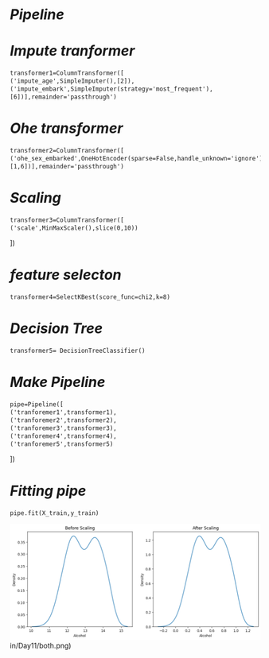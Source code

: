 # *Pipeline* #

# *Impute tranformer*

    transformer1=ColumnTransformer([
    ('impute_age',SimpleImputer(),[2]),
    ('impute_embark',SimpleImputer(strategy='most_frequent'),[6])],remainder='passthrough')

# *Ohe transformer*

    transformer2=ColumnTransformer([
    ('ohe_sex_embarked',OneHotEncoder(sparse=False,handle_unknown='ignore'),[1,6])],remainder='passthrough')


# *Scaling*

    transformer3=ColumnTransformer([
    ('scale',MinMaxScaler(),slice(0,10))
])


# *feature selecton*

    transformer4=SelectKBest(score_func=chi2,k=8)

# *Decision Tree*

    transformer5= DecisionTreeClassifier()

# *Make Pipeline*

    pipe=Pipeline([
    ('tranforemer1',transformer1),
    ('tranforemer2',transformer2),
    ('tranforemer3',transformer3),
    ('tranforemer4',transformer4),
    ('tranforemer5',transformer5)
])

# *Fitting pipe*

    pipe.fit(X_train,y_train)

![](https://github.com/Prerna-Shekhawat3/MachineLearning/blob/main/Day11/alcohol.png)
in/Day11/both.png)

